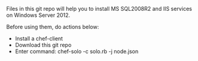 Files in this git repo will help you to install MS SQL2008R2 and IIS services on Windows Server 2012.

Before using them, do actions below:
* Install a chef-client
* Download this git repo 
* Enter command: chef-solo -c solo.rb -j node.json
